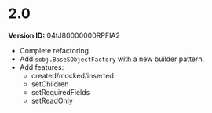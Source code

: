 # 2.0

**Version ID:** 04tJ80000000RPFIA2

-   Complete refactoring.
-   Add `sobj.BaseSObjectFactory` with a new builder pattern.
-   Add features:
    -   created/mocked/inserted
    -   setChildren
    -   setRequiredFields
    -   setReadOnly
